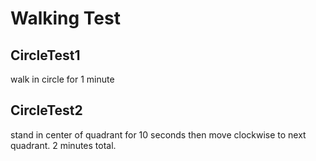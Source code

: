 # Walking Test

## CircleTest1
walk in circle for 1 minute

## CircleTest2
stand in center of quadrant for 10 seconds then move clockwise to next quadrant. 2 minutes total.
